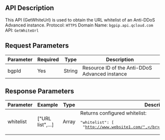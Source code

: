 ﻿

## API Description
This API (GetWhiteUrl) is used to obtain the URL whitelist of an Anti-DDoS Advanced instance.
Protocol: `HTTPS`
Domain Name: `bgpip.api.qcloud.com`
API: `GetWhiteUrl`

## Request Parameters

| Parameter | Required | Type | Description |
|---------|---------|---------|---------|
| bgpId | Yes | String | Resource ID of the Anti-DDoS Advanced instance |

## Response Parameters

| Parameter | Example | Type | Description |
|---------|---------|---------|---------|
| whitelist | ["URL list",…] | Array | Returns configured whitelist:<pre>"whitelist": [</br> "http://www.website1.com/",</br>"http://www.website2.com/"</br>]</pre> |
